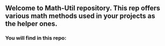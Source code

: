 ## Welcome to Math-Util repository. This rep offers various math methods used in your projects as the helper ones.
### You will find in this repo:

